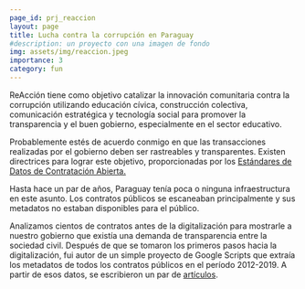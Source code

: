 ```yaml
---
page_id: prj_reaccion
layout: page
title: Lucha contra la corrupción en Paraguay
#description: un proyecto con una imagen de fondo
img: assets/img/reaccion.jpeg
importance: 3
category: fun
---
```


ReAcción tiene como objetivo catalizar la innovación comunitaria contra la corrupción utilizando educación cívica, construcción colectiva, comunicación estratégica y tecnología social para promover la transparencia y el buen gobierno, especialmente en el sector educativo.

Probablemente estés de acuerdo conmigo en que las transacciones realizadas por el gobierno deben ser rastreables y transparentes. Existen directrices para lograr este objetivo, proporcionadas por los 
<a href="https://standard.open-contracting.org/latest/en/">Estándares de Datos de Contratación Abierta.</a>

Hasta hace un par de años, Paraguay tenía poca o ninguna infraestructura en este asunto. Los contratos públicos se escaneaban principalmente y sus metadatos no estaban disponibles para el público.

Analizamos cientos de contratos antes de la digitalización para mostrarle a nuestro gobierno que existía una demanda de transparencia entre la sociedad civil. 
Después de que se tomaron los primeros pasos hacia la digitalización, fui autor de un simple proyecto de Google Scripts que extraía los metadatos de todos los contratos públicos en el período 2012-2019. A partir de esos datos, se escribieron un par de <a href="https://reaccion.org.py/publicaciones/#investigaciones">artículos</a>.